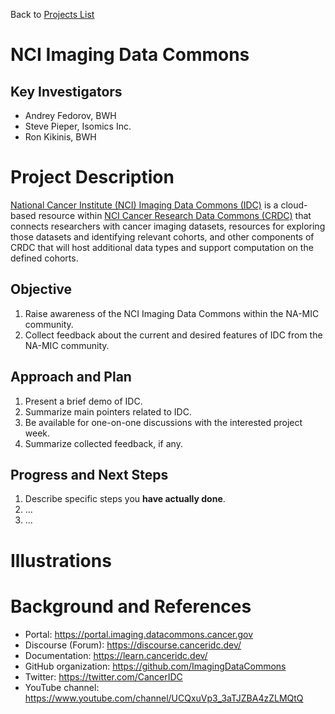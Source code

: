 Back to [Projects List](../../README.md#ProjectsList)

# NCI Imaging Data Commons

## Key Investigators

- Andrey Fedorov, BWH
- Steve Pieper, Isomics Inc.
- Ron Kikinis, BWH

# Project Description

<!-- Add a short paragraph describing the project. -->

 [National Cancer Institute (NCI) Imaging Data Commons (IDC)](https://portal.imaging.datacommons.cancer.gov) is a cloud-based resource within [NCI Cancer Research Data Commons (CRDC)](https://datacommons.cancer.gov/) that connects researchers with cancer imaging datasets, resources for exploring those datasets and identifying relevant cohorts, and other components of CRDC that will host additional data types and support computation on the defined cohorts.

## Objective

<!-- Describe here WHAT you would like to achieve (what you will have as end result). -->

1. Raise awareness of the NCI Imaging Data Commons within the NA-MIC community.
2. Collect feedback about the current and desired features of IDC from the NA-MIC community.

## Approach and Plan

<!-- Describe here HOW you would like to achieve the objectives stated above. -->

1. Present a brief demo of IDC.
2. Summarize main pointers related to IDC.
3. Be available for one-on-one discussions with the interested project week.
4. Summarize collected feedback, if any.

## Progress and Next Steps

<!-- Update this section as you make progress, describing of what you have ACTUALLY DONE. If there are specific steps that you could not complete then you can describe them here, too. -->

1. Describe specific steps you **have actually done**.
1. ...
1. ...

# Illustrations

<!-- Add pictures and links to videos that demonstrate what has been accomplished.
![Description of picture](Example2.jpg)
![Some more images](Example2.jpg)
-->

# Background and References

* Portal: https://portal.imaging.datacommons.cancer.gov
* Discourse (Forum): https://discourse.canceridc.dev/
* Documentation: https://learn.canceridc.dev/
* GitHub organization: https://github.com/ImagingDataCommons
* Twitter: https://twitter.com/CancerIDC
* YouTube channel: https://www.youtube.com/channel/UCQxuVp3_3aTJZBA4zZLMQtQ

<!-- If you developed any software, include link to the source code repository. If possible, also add links to sample data, and to any relevant publications. -->
